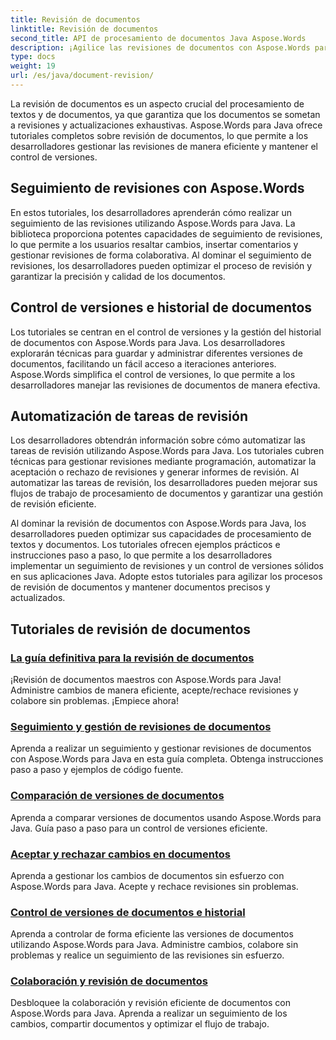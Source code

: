 ```yaml
---
title: Revisión de documentos
linktitle: Revisión de documentos
second_title: API de procesamiento de documentos Java Aspose.Words
description: ¡Agilice las revisiones de documentos con Aspose.Words para Java! Realice un seguimiento de los cambios, administre el control de versiones y automatice las tareas de revisión sin esfuerzo.
type: docs
weight: 19
url: /es/java/document-revision/
---
```


La revisión de documentos es un aspecto crucial del procesamiento de textos y de documentos, ya que garantiza que los documentos se sometan a revisiones y actualizaciones exhaustivas. Aspose.Words para Java ofrece tutoriales completos sobre revisión de documentos, lo que permite a los desarrolladores gestionar las revisiones de manera eficiente y mantener el control de versiones.

## Seguimiento de revisiones con Aspose.Words

En estos tutoriales, los desarrolladores aprenderán cómo realizar un seguimiento de las revisiones utilizando Aspose.Words para Java. La biblioteca proporciona potentes capacidades de seguimiento de revisiones, lo que permite a los usuarios resaltar cambios, insertar comentarios y gestionar revisiones de forma colaborativa. Al dominar el seguimiento de revisiones, los desarrolladores pueden optimizar el proceso de revisión y garantizar la precisión y calidad de los documentos.

## Control de versiones e historial de documentos

Los tutoriales se centran en el control de versiones y la gestión del historial de documentos con Aspose.Words para Java. Los desarrolladores explorarán técnicas para guardar y administrar diferentes versiones de documentos, facilitando un fácil acceso a iteraciones anteriores. Aspose.Words simplifica el control de versiones, lo que permite a los desarrolladores manejar las revisiones de documentos de manera efectiva.

## Automatización de tareas de revisión

Los desarrolladores obtendrán información sobre cómo automatizar las tareas de revisión utilizando Aspose.Words para Java. Los tutoriales cubren técnicas para gestionar revisiones mediante programación, automatizar la aceptación o rechazo de revisiones y generar informes de revisión. Al automatizar las tareas de revisión, los desarrolladores pueden mejorar sus flujos de trabajo de procesamiento de documentos y garantizar una gestión de revisión eficiente.

Al dominar la revisión de documentos con Aspose.Words para Java, los desarrolladores pueden optimizar sus capacidades de procesamiento de textos y documentos. Los tutoriales ofrecen ejemplos prácticos e instrucciones paso a paso, lo que permite a los desarrolladores implementar un seguimiento de revisiones y un control de versiones sólidos en sus aplicaciones Java. Adopte estos tutoriales para agilizar los procesos de revisión de documentos y mantener documentos precisos y actualizados.

## Tutoriales de revisión de documentos
### [La guía definitiva para la revisión de documentos](./guide-document-revision/)
¡Revisión de documentos maestros con Aspose.Words para Java! Administre cambios de manera eficiente, acepte/rechace revisiones y colabore sin problemas. ¡Empiece ahora!
### [Seguimiento y gestión de revisiones de documentos](./tracking-managing-document-revisions/)
Aprenda a realizar un seguimiento y gestionar revisiones de documentos con Aspose.Words para Java en esta guía completa. Obtenga instrucciones paso a paso y ejemplos de código fuente.
### [Comparación de versiones de documentos](./comparing-document-versions/)
Aprenda a comparar versiones de documentos usando Aspose.Words para Java. Guía paso a paso para un control de versiones eficiente.
### [Aceptar y rechazar cambios en documentos](./accepting-rejecting-document-changes/)
Aprenda a gestionar los cambios de documentos sin esfuerzo con Aspose.Words para Java. Acepte y rechace revisiones sin problemas.
### [Control de versiones de documentos e historial](./document-version-control-history/)
Aprenda a controlar de forma eficiente las versiones de documentos utilizando Aspose.Words para Java. Administre cambios, colabore sin problemas y realice un seguimiento de las revisiones sin esfuerzo.
### [Colaboración y revisión de documentos](./document-collaboration-review/)
Desbloquee la colaboración y revisión eficiente de documentos con Aspose.Words para Java. Aprenda a realizar un seguimiento de los cambios, compartir documentos y optimizar el flujo de trabajo.